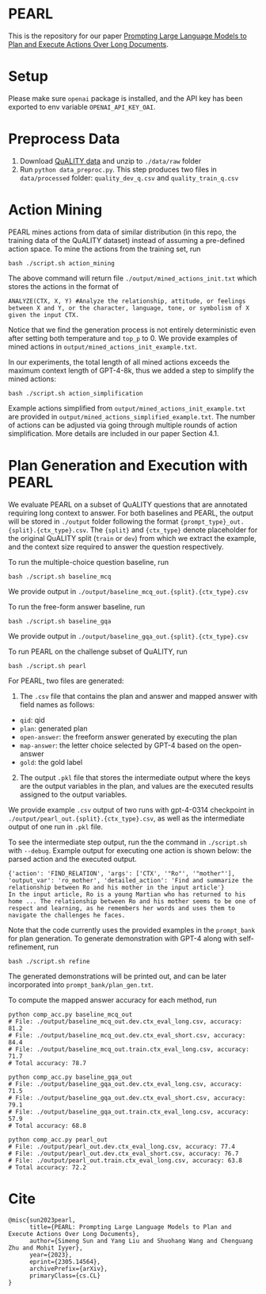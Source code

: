 # PEARL

This is the repository for our paper [Prompting Large Language Models to
Plan and Execute Actions Over Long Documents](https://arxiv.org/abs/2305.14564).

# Setup
Please make sure `openai` package is installed, and the API key has been exported to env variable `OPENAI_API_KEY_OAI`.

# Preprocess Data
1. Download [QuALITY data](https://github.com/nyu-mll/quality) and unzip to `./data/raw` folder
2. Run `python data_preproc.py`. This step produces two files in `data/processed` folder: `quality_dev_q.csv` and `quality_train_q.csv`


# Action Mining

PEARL mines actions from data of similar distribution (in this repo, the training data of the QuALITY dataset) instead of assuming a pre-defined action space. To mine the actions from the training set, run
```
bash ./script.sh action_mining
```
The above command will return file `./output/mined_actions_init.txt` which stores the actions in the format of 
```
ANALYZE(CTX, X, Y) #Analyze the relationship, attitude, or feelings between X and Y, or the character, language, tone, or symbolism of X given the input CTX.
```
Notice that we find the generation process is not entirely deterministic even after setting both temperature and `top_p` to 0. We provide examples of mined actions in `output/mined_actions_init_example.txt`.

In our experiments, the total length of all mined actions exceeds the maximum context length of GPT-4-8k, thus we added a step to simplify the mined actions:
```
bash ./script.sh action_simplification
```
Example actions simplified from `output/mined_actions_init_example.txt` are provided in `output/mined_actions_simplified_example.txt`. The number of actions can be adjusted via going through multiple rounds of action simplification. More details are included in our paper Section 4.1.

# Plan Generation and Execution with PEARL

We evaluate PEARL on a subset of QuALITY questions that are annotated requiring long context to answer. For both baselines and PEARL, the output will be stored in `./output` folder following the format `{prompt_type}_out.{split}.{ctx_type}.csv`. The `{split}` and `{ctx_type}` denote placeholder for the original QuALITY split (`train` or `dev`) from which we extract the example, and the context size required to answer the question respectively.  

To run the multiple-choice question baseline, run
```
bash ./script.sh baseline_mcq
```
We provide output in `./output/baseline_mcq_out.{split}.{ctx_type}.csv`

To run the free-form answer baseline, run
```
bash ./script.sh baseline_gqa
```
We provide output in `./output/baseline_gqa_out.{split}.{ctx_type}.csv`

To run PEARL on the challenge subset of QuALITY, run 
```
bash ./script.sh pearl
```
For PEARL, two files are generated:

1. The `.csv` file that contains the plan and answer and mapped answer with field names as follows:
- `qid`: qid
- `plan`: generated plan
- `open-answer`: the freeform answer generated by executing the plan
- `map-answer`: the letter choice selected by GPT-4 based on the open-answer
- `gold`: the gold label

2. The output `.pkl` file that stores the intermediate output where the keys are the output variables in the plan, and values are the executed results assigned to the output variables.

We provide example `.csv` output of two runs with gpt-4-0314 checkpoint in `./output/pearl_out.{split}.{ctx_type}.csv`, as well as the intermediate output of one run in `.pkl` file.

To see the intermediate step output, run the the command in `./script.sh` with `--debug`. Example output for executing one action is shown below: the parsed action and the executed output.
```
{'action': 'FIND_RELATION', 'args': ['CTX', '"Ro"', '"mother"'], 'output_var': 'ro_mother', 'detailed_action': 'Find and summarize the relationship between Ro and his mother in the input article'}
In the input article, Ro is a young Martian who has returned to his home ... The relationship between Ro and his mother seems to be one of respect and learning, as he remembers her words and uses them to navigate the challenges he faces.
```

Note that the code currently uses the provided examples in the `prompt_bank` for plan generation. To generate demonstration with GPT-4 along with self-refinement, run
```
bash ./script.sh refine
```
The generated demonstrations will be printed out, and can be later incorporated into `prompt_bank/plan_gen.txt`. 

To compute the mapped answer accuracy for each method, run
```
python comp_acc.py baseline_mcq_out
# File: ./output/baseline_mcq_out.dev.ctx_eval_long.csv, accuracy: 81.2
# File: ./output/baseline_mcq_out.dev.ctx_eval_short.csv, accuracy: 84.4
# File: ./output/baseline_mcq_out.train.ctx_eval_long.csv, accuracy: 71.7
# Total accuracy: 78.7

python comp_acc.py baseline_gqa_out
# File: ./output/baseline_gqa_out.dev.ctx_eval_long.csv, accuracy: 71.5
# File: ./output/baseline_gqa_out.dev.ctx_eval_short.csv, accuracy: 79.1
# File: ./output/baseline_gqa_out.train.ctx_eval_long.csv, accuracy: 57.9
# Total accuracy: 68.8

python comp_acc.py pearl_out
# File: ./output/pearl_out.dev.ctx_eval_long.csv, accuracy: 77.4
# File: ./output/pearl_out.dev.ctx_eval_short.csv, accuracy: 76.7
# File: ./output/pearl_out.train.ctx_eval_long.csv, accuracy: 63.8
# Total accuracy: 72.2
```


# Cite
```
@misc{sun2023pearl,
      title={PEARL: Prompting Large Language Models to Plan and Execute Actions Over Long Documents}, 
      author={Simeng Sun and Yang Liu and Shuohang Wang and Chenguang Zhu and Mohit Iyyer},
      year={2023},
      eprint={2305.14564},
      archivePrefix={arXiv},
      primaryClass={cs.CL}
}
```